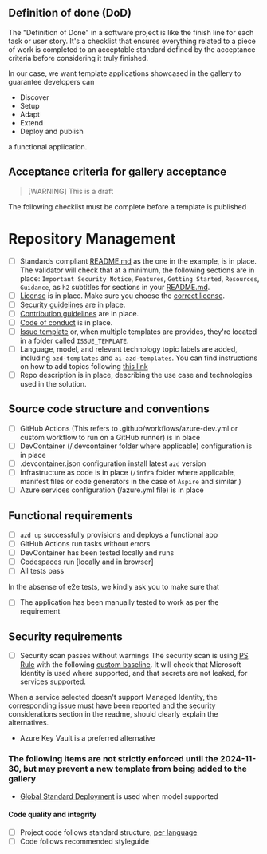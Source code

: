 ## Definition of done (DoD)

The "Definition of Done" in a software project is like the finish line for each task or user story. It's a checklist that ensures everything related to a piece of work is completed to an acceptable standard defined by the acceptance criteria before considering it truly finished.

In our case, we want template applications showcased in the gallery to guarantee developers can 

- Discover
- Setup
- Adapt
- Extend
- Deploy and publish

a functional application.

## Acceptance criteria for gallery acceptance

> [WARNING]
> This is a draft

The following checklist must be complete before a template is published

# Repository Management

- [ ] Standards compliant [README.md](../../README.md) as the one in the example, is in place. The validator will check that at a minimum, the following sections are in place: `Important Security Notice`, `Features`, `Getting Started`, `Resources`, `Guidance`, as `h2` subtitles for sections in your [README.md](../../README.md).
- [ ] [License](../../LICENSE.md) is in place. Make sure you choose the [correct license](https://www.microsoft.com/en-us/legal/intellectualproperty/open-source).
- [ ] [Security guidelines](../../SECURITY.md) are in place.
- [ ] [Contribution guidelines](../../CONTRIBUTING.md) are in place.
- [ ] [Code of conduct](.github/CODE_OF_CONDUCT.md) is in place.
- [ ] [Issue template](.github/ISSUE_TEMPLATE.md) or, when multiple templates are provides, they're located in a folder called `ISSUE_TEMPLATE`.
- [ ] Language, model, and relevant technology topic labels are added, including `azd-templates` and `ai-azd-templates`. You can find instructions on how to add topics following [this link](https://docs.github.com/en/repositories/managing-your-repositorys-settings-and-features/customizing-your-repository/classifying-your-repository-with-topics)
- [ ] Repo description is in place, describing the use case and technologies used in the solution.

## Source code structure and conventions

- [ ] GitHub Actions (This refers to .github/workflows/azure-dev.yml or custom workflow to run on a GitHub runner) is in place
- [ ] DevContainer (/.devcontainer folder where applicable) configuration is in place
- [ ] .devcontainer.json configuration install latest `azd` version
- [ ] Infrastructure as code is in place (`/infra` folder where applicable, manifest files or code generators in the case of `Aspire` and similar )
- [ ] Azure services configuration (/azure.yml file) is in place

## Functional requirements

- [ ] `azd up` successfully provisions and deploys a functional app
- [ ] GitHub Actions run tasks without errors
- [ ] DevContainer has been tested locally and runs
- [ ] Codespaces run [locally and in browser]
- [ ] All tests pass

In the absense of e2e tests, we kindly ask you to make sure that

- [ ] The application has been manually tested to work as per the requirement

## Security requirements

- [ ] Security scan passes without warnings
The security scan is using [PS Rule](https://azure.github.io/PSRule.Rules.Azure/features/#learn-by-example) with the following [custom baseline](https://github.com/microsoft/template-validation-action/blob/main/.ps-rule/templateCustom.Rule.yaml). It will check that Microsoft Identity is used where supported, and that secrets are not leaked, for services supported.

When a service selected doesn't support Managed Identity, the corresponding issue must have been reported and the security considerations section in the readme, should clearly explain the alternatives.

- Azure Key Vault is a preferred alternative

### The following items are not strictly enforced  until the 2024-11-30, but may prevent a new template from being added to the gallery

- [Global Standard Deployment](https://aka.ms/ai-gallery/standards/global-deployment-migration) is used when model supported

#### Code quality and integrity

- [ ] Project code follows standard structure, [per language](../structure-samples/structure-samples.md)
- [ ] Code follows recommended styleguide
